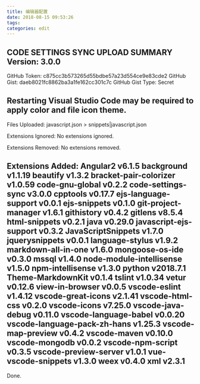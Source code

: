 ```yaml
---
title: 编辑器配置
date: 2018-08-15 09:53:26
tags:
categories: edit
---
```

CODE SETTINGS SYNC UPLOAD SUMMARY
Version: 3.0.0
--------------------
GitHub Token: c875cc3b573265d55bdbe57a23d554ce9e83cde2
GitHub Gist: daeb8021fc8862ba3a1fe162cc301c7c
GitHub Gist Type: Secret

Restarting Visual Studio Code may be required to apply color and file icon theme.
--------------------
Files Uploaded:
  javascript.json > snippets|javascript.json

Extensions Ignored:
  No extensions ignored.

Extensions Removed:
  No extensions removed.

Extensions Added:
  Angular2 v6.1.5
  background v1.1.19
  beautify v1.3.2
  bracket-pair-colorizer v1.0.59
  code-gnu-global v0.2.2
  code-settings-sync v3.0.0
  cpptools v0.17.7
  ejs-language-support v0.0.1
  ejs-snippets v0.1.0
  git-project-manager v1.6.1
  githistory v0.4.2
  gitlens v8.5.4
  html-snippets v0.2.1
  java v0.29.0
  javascript-ejs-support v0.3.2
  JavaScriptSnippets v1.7.0
  jquerysnippets v0.0.1
  language-stylus v1.9.2
  markdown-all-in-one v1.6.0
  mongoose-os-ide v0.3.0
  mssql v1.4.0
  node-module-intellisense v1.5.0
  npm-intellisense v1.3.0
  python v2018.7.1
  Theme-MarkdownKit v0.1.4
  tslint v1.0.34
  vetur v0.12.6
  view-in-browser v0.0.5
  vscode-eslint v1.4.12
  vscode-great-icons v2.1.41
  vscode-html-css v0.2.0
  vscode-icons v7.25.0
  vscode-java-debug v0.11.0
  vscode-language-babel v0.0.20
  vscode-language-pack-zh-hans v1.25.3
  vscode-map-preview v0.4.2
  vscode-maven v0.10.0
  vscode-mongodb v0.0.2
  vscode-npm-script v0.3.5
  vscode-preview-server v1.0.1
  vue-vscode-snippets v1.3.0
  weex v0.4.0
  xml v2.3.1
--------------------
Done.